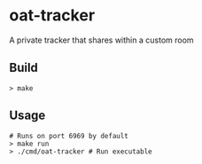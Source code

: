 # oat-tracker
A private tracker that shares within a custom room

## Build
```shell
> make
```

## Usage
```shell
# Runs on port 6969 by default
> make run
> ./cmd/oat-tracker # Run executable
```